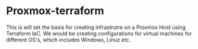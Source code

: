 # Proxmox-terraform
This is will set the basis for creating infrastrutre on a Proxmox Host using Terraform IaC.
We would be creating configurations for virtual machines for different OS's, which includes Windows, Linuz etc.

